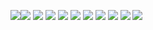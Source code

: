![](2021-05-10-16-45-26.png)![](2021-05-10-16-45-29.png)
![](2021-05-11-17-55-36.png)
![](2021-05-11-18-05-04.png)
![](2021-05-11-18-08-48.png)
![](2021-05-11-21-44-46.png)
![](2021-05-12-09-08-28.png)
![](2021-05-12-09-16-32.png)
![](2021-05-12-09-19-27.png)
![](2021-05-12-10-22-55.png)
![](2021-08-03-17-01-57.png)
